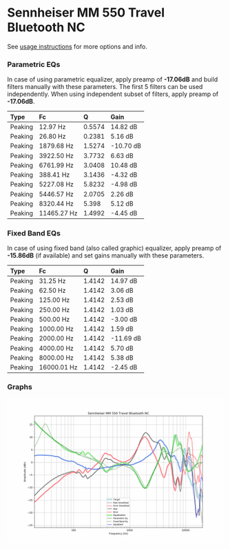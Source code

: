 # Sennheiser MM 550 Travel Bluetooth NC
See [usage instructions](https://github.com/jaakkopasanen/AutoEq#usage) for more options and info.

### Parametric EQs
In case of using parametric equalizer, apply preamp of **-17.06dB** and build filters manually
with these parameters. The first 5 filters can be used independently.
When using independent subset of filters, apply preamp of **-17.06dB**.

| Type    | Fc          |      Q | Gain      |
|:--------|:------------|:-------|:----------|
| Peaking | 12.97 Hz    | 0.5574 | 14.82 dB  |
| Peaking | 26.80 Hz    | 0.2381 | 5.16 dB   |
| Peaking | 1879.68 Hz  | 1.5274 | -10.70 dB |
| Peaking | 3922.50 Hz  | 3.7732 | 6.63 dB   |
| Peaking | 6761.99 Hz  | 3.0408 | 10.48 dB  |
| Peaking | 388.41 Hz   | 3.1436 | -4.32 dB  |
| Peaking | 5227.08 Hz  | 5.8232 | -4.98 dB  |
| Peaking | 5446.57 Hz  | 2.0705 | 2.26 dB   |
| Peaking | 8320.44 Hz  | 5.398  | 5.12 dB   |
| Peaking | 11465.27 Hz | 1.4992 | -4.45 dB  |

### Fixed Band EQs
In case of using fixed band (also called graphic) equalizer, apply preamp of **-15.86dB**
(if available) and set gains manually with these parameters.

| Type    | Fc          |      Q | Gain      |
|:--------|:------------|:-------|:----------|
| Peaking | 31.25 Hz    | 1.4142 | 14.97 dB  |
| Peaking | 62.50 Hz    | 1.4142 | 3.06 dB   |
| Peaking | 125.00 Hz   | 1.4142 | 2.53 dB   |
| Peaking | 250.00 Hz   | 1.4142 | 1.03 dB   |
| Peaking | 500.00 Hz   | 1.4142 | -3.00 dB  |
| Peaking | 1000.00 Hz  | 1.4142 | 1.59 dB   |
| Peaking | 2000.00 Hz  | 1.4142 | -11.69 dB |
| Peaking | 4000.00 Hz  | 1.4142 | 5.70 dB   |
| Peaking | 8000.00 Hz  | 1.4142 | 5.38 dB   |
| Peaking | 16000.01 Hz | 1.4142 | -2.45 dB  |

### Graphs
![](./Sennheiser%20MM%20550%20Travel%20Bluetooth%20NC.png)
